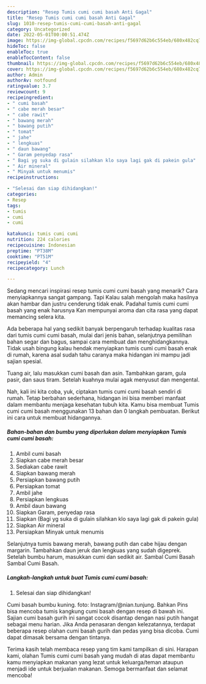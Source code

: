```yaml
---
description: "Resep Tumis cumi cumi basah Anti Gagal"
title: "Resep Tumis cumi cumi basah Anti Gagal"
slug: 1010-resep-tumis-cumi-cumi-basah-anti-gagal
category: Uncategorized
date: 2022-05-01T00:00:51.474Z
image: https://img-global.cpcdn.com/recipes/f5697d62b6c554eb/680x482cq70/tumis-cumi-cumi-basah-foto-resep-utama.jpg
hideToc: false
enableToc: true
enableTocContent: false
thumbnail: https://img-global.cpcdn.com/recipes/f5697d62b6c554eb/680x482cq70/tumis-cumi-cumi-basah-foto-resep-utama.jpg
cover: https://img-global.cpcdn.com/recipes/f5697d62b6c554eb/680x482cq70/tumis-cumi-cumi-basah-foto-resep-utama.jpg
author: Admin
authorAv: notfound
ratingvalue: 3.7
reviewcount: 9
recipeingredient:
- " cumi basah"
- " cabe merah besar"
- " cabe rawit"
- " bawang merah"
- " bawang putih"
- " tomat"
- " jahe"
- " lengkuas"
- " daun bawang"
- " Garam penyedap rasa"
- " Bagi yg suka di gulain silahkan klo saya lagi gak di pakein gula"
- " Air mineral"
- " Minyak untuk menumis"
recipeinstructions:

- "Selesai dan siap dihidangkan!"
categories:
- Resep
tags:
- tumis
- cumi
- cumi

katakunci: tumis cumi cumi 
nutrition: 224 calories
recipecuisine: Indonesian
preptime: "PT38M"
cooktime: "PT51M"
recipeyield: "4"
recipecategory: Lunch

---
```



Sedang mencari inspirasi resep tumis cumi cumi basah yang menarik? Cara menyiapkannya sangat gampang. Tapi Kalau salah mengolah maka hasilnya akan hambar dan justru cenderung tidak enak. Padahal tumis cumi cumi basah yang enak harusnya Kan mempunyai aroma dan cita rasa yang dapat memancing selera kita.


Ada beberapa hal yang sedikit banyak berpengaruh terhadap kualitas rasa dari tumis cumi cumi basah, mulai dari jenis bahan, selanjutnya pemilihan bahan segar dan bagus, sampai cara membuat dan menghidangkannya. Tidak usah bingung kalau hendak menyiapkan tumis cumi cumi basah enak di rumah, karena asal sudah tahu caranya maka hidangan ini mampu jadi sajian spesial.

Tuang air, lalu masukkan cumi basah dan asin. Tambahkan garam, gula pasir, dan saus tiram. Setelah kuahnya mulai agak menyusut dan mengental.


Nah, kali ini kita coba, yuk, ciptakan tumis cumi cumi basah sendiri di rumah. Tetap berbahan sederhana, hidangan ini bisa memberi manfaat dalam membantu menjaga kesehatan tubuh kita. Kamu bisa membuat Tumis cumi cumi basah menggunakan 13 bahan dan 0 langkah pembuatan. Berikut ini cara untuk membuat hidangannya.

<!--inarticleads1-->

##### Bahan-bahan dan bumbu yang diperlukan dalam menyiapkan Tumis cumi cumi basah:

1. Ambil  cumi basah
1. Siapkan  cabe merah besar
1. Sediakan  cabe rawit
1. Siapkan  bawang merah
1. Persiapkan  bawang putih
1. Persiapkan  tomat
1. Ambil  jahe
1. Persiapkan  lengkuas
1. Ambil  daun bawang
1. Siapkan  Garam, penyedap rasa
1. Siapkan  (Bagi yg suka di gulain silahkan klo saya lagi gak di pakein gula)
1. Siapkan  Air mineral
1. Persiapkan  Minyak untuk menumis


Selanjutnya tumis bawang merah, bawang putih dan cabe hijau dengan margarin. Tambahkan daun jeruk dan lengkuas yang sudah digeprek. Setelah bumbu harum, masukkan cumi dan sedikit air. Sambal Cumi Basah Sambal Cumi Basah. 

<!--inarticleads2-->

##### Langkah-langkah untuk buat Tumis cumi cumi basah:


1. Selesai dan siap dihidangkan!

Cumi basah bumbu kuning. foto: Instagram/@nian.tunjung. Bahkan Pins bisa mencoba tumis kangkung cumi basah dengan resep di bawah ini. Sajian cumi basah gurih ini sangat cocok disantap dengan nasi putih hangat sebagai menu harian. Jika Anda penasaran dengan kelezatannya, terdapat beberapa resep olahan cumi basah gurih dan pedas yang bisa dicoba. Cumi dapat dimasak bersama dengan tintanya. 

Terima kasih telah membaca resep yang tim kami tampilkan di sini. Harapan kami, olahan Tumis cumi cumi basah yang mudah di atas dapat membantu kamu menyiapkan makanan yang lezat untuk keluarga/teman ataupun menjadi ide untuk berjualan makanan. Semoga bermanfaat dan selamat mencoba!
